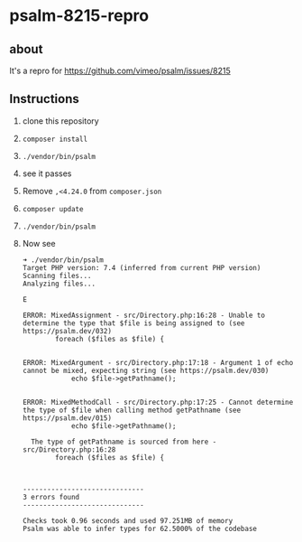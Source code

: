 # psalm-8215-repro

## about
It's a repro for https://github.com/vimeo/psalm/issues/8215

## Instructions

1. clone this repository
1. `composer install`
1. `./vendor/bin/psalm`
1. see it passes
1. Remove `,<4.24.0` from `composer.json`
1. `composer update`
1. `./vendor/bin/psalm`
1. Now see

    ```
    ➜ ./vendor/bin/psalm
    Target PHP version: 7.4 (inferred from current PHP version)
    Scanning files...
    Analyzing files...
    
    E
    
    ERROR: MixedAssignment - src/Directory.php:16:28 - Unable to determine the type that $file is being assigned to (see https://psalm.dev/032)
            foreach ($files as $file) {
    
    
    ERROR: MixedArgument - src/Directory.php:17:18 - Argument 1 of echo cannot be mixed, expecting string (see https://psalm.dev/030)
                echo $file->getPathname();
    
    
    ERROR: MixedMethodCall - src/Directory.php:17:25 - Cannot determine the type of $file when calling method getPathname (see https://psalm.dev/015)
                echo $file->getPathname();
    
      The type of getPathname is sourced from here - src/Directory.php:16:28
            foreach ($files as $file) {
    
    
    
    ------------------------------
    3 errors found
    ------------------------------
    
    Checks took 0.96 seconds and used 97.251MB of memory
    Psalm was able to infer types for 62.5000% of the codebase
    
    ```
